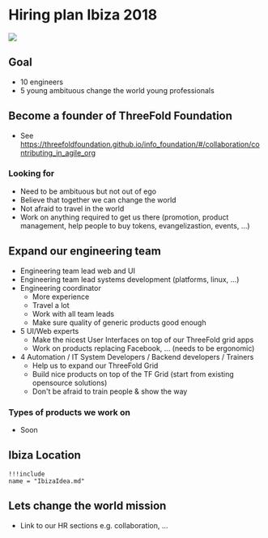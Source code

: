 # Hiring plan Ibiza 2018

![](https://images.unsplash.com/photo-1504257365157-1496a50d48f2?ixlib=rb-0.3.5&ixid=eyJhcHBfaWQiOjEyMDd9&s=cd9045b6436e90624f908f6ede529f97&auto=format&fit=crop&w=1500&q=80)

## Goal

- 10 engineers
- 5 young ambituous change the world young professionals

## Become a founder of ThreeFold Foundation

- See https://threefoldfoundation.github.io/info_foundation/#/collaboration/contributing_in_agile_org

### Looking for

- Need to be ambituous but not out of ego
- Believe that together we can change the world
- Not afraid to travel in the world
- Work on anything required to get us there (promotion, product management, help people to buy tokens, evangelizastion, events, ...)

## Expand our engineering team


- Engineering team lead web and UI
- Engineering team lead systems development (platforms, linux, ...)
- Engineering coordinator 
    - More experience
    - Travel a lot
    - Work with all team leads
    - Make sure quality of generic products good enough
- 5 UI/Web experts
    - Make the nicest User Interfaces on top of our ThreeFold grid apps
    - Work on products replacing Facebook, ... (needs to be ergonomic)
- 4 Automation / IT System Developers / Backend developers / Trainers
    - Help us to expand our ThreeFold Grid
    - Build nice products on top of the TF Grid (start from existing opensource solutions)
    - Don't be afraid to train people & show the way

### Types of products we work on

- Soon


## Ibiza Location

```
!!!include
name = "IbizaIdea.md"
```

## Lets change the world mission

- Link to our HR sections e.g. collaboration, ...
